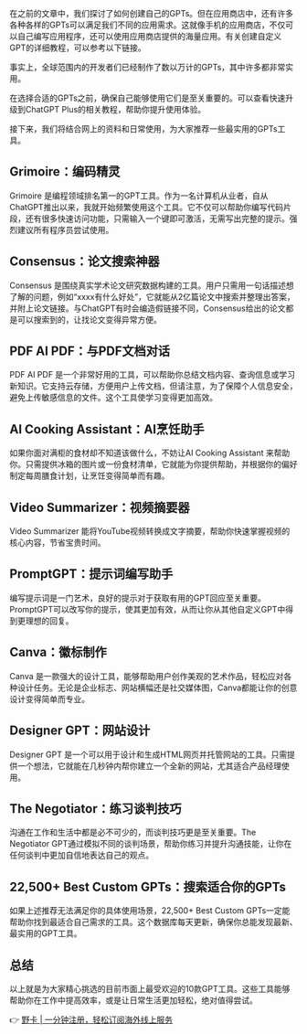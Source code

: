 在之前的文章中，我们探讨了如何创建自己的GPTs。但在应用商店中，还有许多各种各样的GPTs可以满足我们不同的应用需求。这就像手机的应用商店，不仅可以自己编写应用程序，还可以使用应用商店提供的海量应用。有关创建自定义GPT的详细教程，可以参考以下链接。

事实上，全球范围内的开发者们已经制作了数以万计的GPTs，其中许多都非常实用。

在选择合适的GPTs之前，确保自己能够使用它们是至关重要的。可以查看快速升级到ChatGPT Plus的相关教程，帮助你提升使用体验。

接下来，我们将结合网上的资料和日常使用，为大家推荐一些最实用的GPTs工具。

## Grimoire：编码精灵

Grimoire 是编程领域排名第一的GPT工具。作为一名计算机从业者，自从ChatGPT推出以来，我就开始频繁使用这个工具。它不仅可以帮助你编写代码片段，还有很多快速访问功能，只需输入一个键即可激活，无需写出完整的提示。强烈建议所有程序员尝试使用。

## Consensus：论文搜索神器

Consensus 是围绕真实学术论文研究数据构建的工具。用户只需用一句话描述想了解的问题，例如“xxxx有什么好处”，它就能从2亿篇论文中搜索并整理出答案，并附上论文链接。与ChatGPT有时会编造假链接不同，Consensus给出的论文都是可以搜索到的，让找论文变得异常方便。

## PDF AI PDF：与PDF文档对话

PDF AI PDF 是一个非常好用的工具，可以帮助你总结文档内容、查询信息或学习新知识。它支持云存储，方便用户上传文档，但请注意，为了保障个人信息安全，避免上传敏感信息的文件。这个工具使学习变得更加高效。

## AI Cooking Assistant：AI烹饪助手

如果你面对满柜的食材却不知道该做什么，不妨让AI Cooking Assistant 来帮助你。只需提供冰箱的图片或一份食材清单，它就能为你提供帮助，并根据你的偏好制定每周膳食计划，让烹饪变得简单而有趣。

## Video Summarizer：视频摘要器

Video Summarizer 能将YouTube视频转换成文字摘要，帮助你快速掌握视频的核心内容，节省宝贵时间。

## PromptGPT：提示词编写助手

编写提示词是一门艺术，良好的提示对于获取有用的GPT回应至关重要。PromptGPT可以改写你的提示，使其更加有效，从而让你从其他自定义GPT中得到更理想的回复。

## Canva：徽标制作

Canva 是一款强大的设计工具，能够帮助用户创作美观的艺术作品，轻松应对各种设计任务。无论是企业标志、网站横幅还是社交媒体图，Canva都能让你的创意设计变得简单而专业。

## Designer GPT：网站设计

Designer GPT 是一个可以用于设计和生成HTML网页并托管网站的工具。只需提供一个想法，它就能在几秒钟内帮你建立一个全新的网站，尤其适合产品经理使用。

## The Negotiator：练习谈判技巧

沟通在工作和生活中都是必不可少的，而谈判技巧更是至关重要。The Negotiator GPT通过模拟不同的谈判场景，帮助你练习并提升沟通技能，让你在任何谈判中更加自信地表达自己的观点。

## 22,500+ Best Custom GPTs：搜索适合你的GPTs

如果上述推荐无法满足你的具体使用场景，22,500+ Best Custom GPTs一定能帮助你找到最适合自己需求的工具。这个数据库每天更新，确保你总能发现最新、最实用的GPT工具。

## 总结

以上就是为大家精心挑选的目前市面上最受欢迎的10款GPT工具。这些工具能够帮助你在工作中提高效率，或是让日常生活更加轻松，绝对值得尝试。

👉 [野卡 | 一分钟注册，轻松订阅海外线上服务](https://bit.ly/bewildcard)